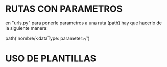 # RUTAS CON PARAMETROS

en "urls.py" para ponerle parametros a una ruta
(path) hay que hacerlo de la siguiente manera:

path('nombre/<dataType: parameter>/')

# USO DE PLANTILLAS

